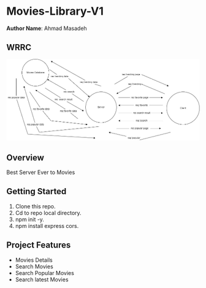 # Movies-Library-V1


**Author Name**: Ahmad Masadeh

## WRRC
![WRRC](./assets/WRRC2.jpg)

## Overview
Best Server Ever to Movies
## Getting Started
1. Clone this repo.
2. Cd to repo local directory.
3. npm init -y.
4. npm install express cors.

## Project Features
- Movies Details
- Search Movies
- Search Popular Movies
- Search latest Movies